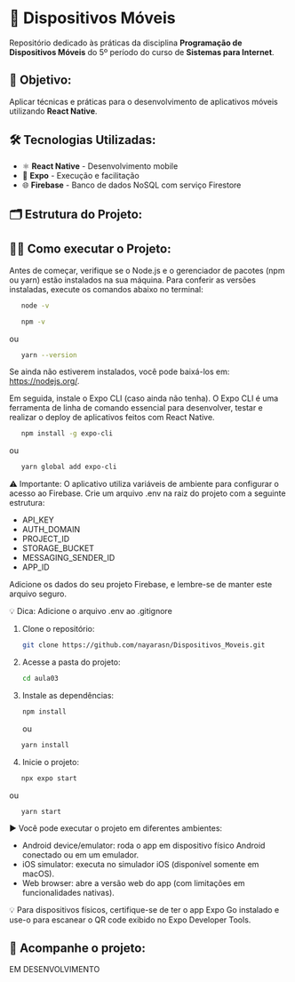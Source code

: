 # 📱 Dispositivos Móveis
Repositório dedicado às práticas da disciplina **Programação de Dispositivos Móveis** do 5º período do curso de **Sistemas para Internet**.

## 🎯 Objetivo:
Aplicar técnicas e práticas para o desenvolvimento de aplicativos móveis utilizando **React Native**.

## 🛠 Tecnologias Utilizadas:
- ⚛️ **React Native** - Desenvolvimento mobile
- 🚀 **Expo** - Execução e facilitação
- 🌐 **Firebase** - Banco de dados NoSQL com serviço Firestore

## 🗂️ Estrutura do Projeto:



## 🧑‍💻 Como executar o Projeto:

Antes de começar, verifique se o Node.js e o gerenciador de pacotes (npm ou yarn) estão instalados na sua máquina. Para conferir as versões instaladas, execute os comandos abaixo no terminal:

```sh
   node -v
   ```
```sh
   npm -v
   ```
   ou
```sh
   yarn --version
   ```
Se ainda não estiverem instalados, você pode baixá-los em: https://nodejs.org/.

Em seguida, instale o Expo CLI (caso ainda não tenha). O Expo CLI é uma ferramenta de linha de comando essencial para desenvolver, testar e realizar o deploy de aplicativos feitos com React Native.

```sh
   npm install -g expo-cli
   ```
   ou
```sh
   yarn global add expo-cli
   ```

⚠️ Importante:
O aplicativo utiliza variáveis de ambiente para configurar o acesso ao Firebase. Crie um arquivo .env na raiz do projeto com a seguinte estrutura:

- API_KEY
- AUTH_DOMAIN
- PROJECT_ID
- STORAGE_BUCKET
- MESSAGING_SENDER_ID
- APP_ID

Adicione os dados do seu projeto Firebase, e lembre-se de manter este arquivo seguro.

💡 Dica:
Adicione o arquivo .env ao .gitignore

1. Clone o repositório:
   ```sh
   git clone https://github.com/nayarasn/Dispositivos_Moveis.git
   ```
2. Acesse a pasta do projeto:
   ```sh
   cd aula03
   ```
3. Instale as dependências:
   ```sh
   npm install
   ```
   ou
```sh
   yarn install
   ```
4. Inicie o projeto:
```sh
   npx expo start
   ```
   ou
```sh
   yarn start
   ```

▶️ Você pode executar o projeto em diferentes ambientes:

- Android device/emulator: roda o app em dispositivo físico Android conectado ou em um emulador.
- iOS simulator: executa no simulador iOS (disponível somente em macOS).
- Web browser: abre a versão web do app (com limitações em funcionalidades nativas).

💡 Para dispositivos físicos, certifique-se de ter o app Expo Go instalado e use-o para escanear o QR code exibido no Expo Developer Tools.

## 📌 Acompanhe o projeto:

EM DESENVOLVIMENTO